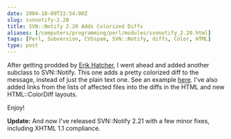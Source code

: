 ```yaml
--- 
date: 2004-10-09T22:54:00Z
slug: svnnotify-2.20
title: SVN::Notify 2.20 Adds Colorized Diffs
aliases: [/computers/programming/perl/modules/svnnotify_2.20.html]
tags: [Perl, Subversion, CVSspam, SVN::Notify, diffs, Color, HTML]
type: post
---
```


After getting prodded by [Erik Hatcher], I went ahead and added another subclass
to SVN::Notify. This one adds a pretty colorized diff to the message, instead of
just the plain text one. See an example [here]. I've also added links from the
lists of affected files into the diffs in the HTML and new HTML::ColorDiff
layouts.

Enjoy!

**Update:** And now I've released SVN::Notify 2.21 with a few minor fixes,
including XHTML 1.1 compliance.

  [Erik Hatcher]: http://www.blogscene.org/erik "Erik Hatcher - Blog"
  [here]: /computers/programming/perl/modules/svnnotify_colordiff_example.html
    "SVN::Notify::HTML::ColorDiff example"
